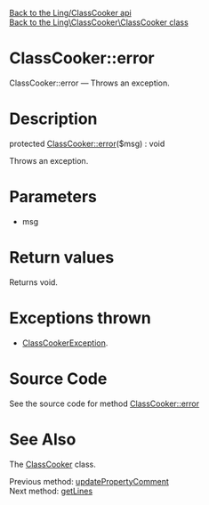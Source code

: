 [Back to the Ling/ClassCooker api](https://github.com/lingtalfi/ClassCooker/blob/master/doc/api/Ling/ClassCooker.md)<br>
[Back to the Ling\ClassCooker\ClassCooker class](https://github.com/lingtalfi/ClassCooker/blob/master/doc/api/Ling/ClassCooker/ClassCooker.md)


ClassCooker::error
================



ClassCooker::error — Throws an exception.




Description
================


protected [ClassCooker::error](https://github.com/lingtalfi/ClassCooker/blob/master/doc/api/Ling/ClassCooker/ClassCooker/error.md)($msg) : void




Throws an exception.




Parameters
================


- msg

    


Return values
================

Returns void.


Exceptions thrown
================

- [ClassCookerException](https://github.com/lingtalfi/ClassCooker/blob/master/doc/api/Ling/ClassCooker/Exception/ClassCookerException.md).&nbsp;







Source Code
===========
See the source code for method [ClassCooker::error](https://github.com/lingtalfi/ClassCooker/blob/master/ClassCooker.php#L759-L762)


See Also
================

The [ClassCooker](https://github.com/lingtalfi/ClassCooker/blob/master/doc/api/Ling/ClassCooker/ClassCooker.md) class.

Previous method: [updatePropertyComment](https://github.com/lingtalfi/ClassCooker/blob/master/doc/api/Ling/ClassCooker/ClassCooker/updatePropertyComment.md)<br>Next method: [getLines](https://github.com/lingtalfi/ClassCooker/blob/master/doc/api/Ling/ClassCooker/ClassCooker/getLines.md)<br>

